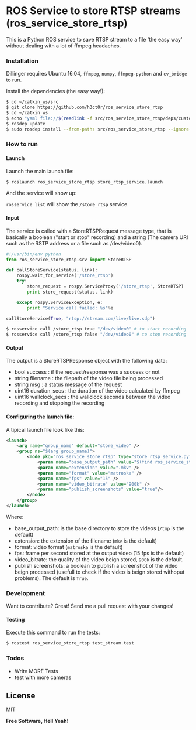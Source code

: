 # ROS Service to store RTSP streams (ros_service_store_rtsp)
This is a Python ROS service to save RTSP stream to a file 'the easy way' without dealing with a lot of ffmpeg headaches.

### Installation

Dillinger requires Ubuntu 16.04, `ffmpeg`, `numpy`, `ffmpeg-python` and `cv_bridge` to run.

Install the dependencies (the easy way!):

```sh
$ cd ~/catkin_ws/src
$ git clone https://github.com/h3ct0r/ros_service_store_rtsp
$ cd ~/catkin_ws
$ echo "yaml file://$(readlink -f src/ros_service_store_rtsp/deps/custom_rosdep_rules.yaml)" | sudo tee -a /etc/ros/rosdep/sources.list.d/20-default.list
$ rosdep update
$ sudo rosdep install --from-paths src/ros_service_store_rtsp --ignore-src -r -y 
```

### How to run

#### Launch

Launch the main launch file:

```sh
$ roslaunch ros_service_store_rtsp store_rtsp_service.launch
```

And the service will show up:

`rosservice list` will show the `/store_rtsp` service.

#### Input
The service is called with a StoreRTSPRequest message type, that is basically a boolean ("start or stop" recording) and a string (The camera URI such as the RSTP address or a file such as /dev/video0). 

```python
#!/usr/bin/env python
from ros_service_store_rtsp.srv import StoreRTSP

def callStoreService(status, link):
    rospy.wait_for_service('/store_rtsp')
    try:
        store_request = rospy.ServiceProxy('/store_rtsp', StoreRTSP)
        print store_request(status, link)

    except rospy.ServiceException, e:
        print "Service call failed: %s"%e

callStoreService(True, "rtsp://stream.com/live/live.sdp")
```

```sh
$ rosservice call /store_rtsp true "/dev/video0" # to start recording
$ rosservice call /store_rtsp false "/dev/video0" # to stop recording
```

#### Output

The output is a StoreRTSPResponse object with the following data:

- bool success : if the request/response was a success or not
- string filename : the filepath of the video file being processed
- string msg : a status message of the request
- uint16 duration_secs : the duration of the video calculated by ffmpeg
- uint16 wallclock_secs : the wallclock seconds between the video recording and stopping the recording

#### Configuring the launch file:

A tipical launch file look like this:

```xml
<launch>
    <arg name="group_name" default="store_video" />
    <group ns="$(arg group_name)">
        <node pkg="ros_service_store_rtsp" type="store_rtsp_service.py" name="store_rtsp_service" output="screen">
            <param name="base_output_path" value="$(find ros_service_store_rtsp)/stored_streams" />
            <param name="extension" value=".mkv" />
            <param name="format" value="matroska" />
            <param name="fps" value="15" />
            <param name="video_bitrate" value="900k" />
            <param name="publish_screenshots" value="true"/>
        </node>
    </group>
</launch>
```

Where: 

- base_output_path: is the base directory to store the videos (`/tmp` is the default)
- extension: the extension of the filename (`mkv` is the default)
- format: video format (`matroska` is the default)
- fps: frame per second stored at the output video (15 fps is the default)
- video_bitrate: the quality of the video beign stored, `900k` is the default.
- publish screenshots: a boolean to publish a screenshot of the video beign processed (usefull to check if the video is beign stored withoput problems). The default is `True`.

### Development

Want to contribute? Great! Send me a pull request with your changes!

#### Testing

Execute this command to run the tests:

```sh
$ rostest ros_service_store_rtsp test_stream.test
```

### Todos

 - Write MORE Tests
 - test with more cameras

License
----

MIT


**Free Software, Hell Yeah!**

